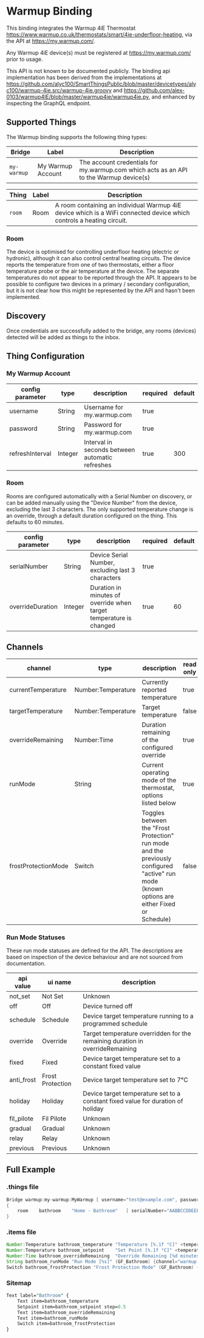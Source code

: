 # Warmup Binding

This binding integrates the Warmup 4iE Thermostat <https://www.warmup.co.uk/thermostats/smart/4ie-underfloor-heating>, via the API at <https://my.warmup.com/>.

Any Warmup 4iE device(s) must be registered at <https://my.warmup.com/> prior to usage.

This API is not known to be documented publicly.
The binding api implementation has been derived from the implementations at <https://github.com/alyc100/SmartThingsPublic/blob/master/devicetypes/alyc100/warmup-4ie.src/warmup-4ie.groovy> and <https://github.com/alex-0103/warmup4IE/blob/master/warmup4ie/warmup4ie.py>, and enhanced by inspecting the GraphQL endpoint.

## Supported Things

The Warmup binding supports the following thing types:

|   Bridge    |       Label       |                                      Description                                       |
|-------------|-------------------|----------------------------------------------------------------------------------------|
| `my-warmup` | My Warmup Account | The account credentials for my.warmup.com which acts as an API to the Warmup device(s) |

| Thing  | Label |                                                     Description                                                      |
|--------|-------|----------------------------------------------------------------------------------------------------------------------|
| `room` | Room  | A room containing an individual Warmup 4iE device which is a WiFi connected device which controls a heating circuit. |

### Room

The device is optimised for controlling underfloor heating (electric or hydronic), although it can also control central heating circuits.
The device reports the temperature from one of two thermostats, either a floor temperature probe or the air temperature at the device.
The separate temperatures do not appear to be reported through the API. It appears to be possible to configure two devices in a primary / secondary configuration, but it is not clear how this might be represented by the API and hasn't been implemented.

## Discovery

Once credentials are successfully added to the bridge, any rooms (devices) detected will be added as things to the inbox.

## Thing Configuration

### My Warmup Account

| config parameter |  type   |                   description                   | required | default |
|------------------|---------|-------------------------------------------------|----------|---------|
| username         | String  | Username for my.warmup.com                      | true     |         |
| password         | String  | Password for my.warmup.com                      | true     |         |
| refreshInterval  | Integer | Interval in seconds between automatic refreshes | true     | 300     |

### Room

Rooms are configured automatically with a Serial Number on discovery, or can be added manually using the "Device Number" from the device, excluding the last 3 characters. The only supported temperature change is an override, through a default duration configured on the thing. This defaults to 60 minutes.

| config parameter |  type   |                            description                             | required | default |
|------------------|---------|--------------------------------------------------------------------|----------|---------|
| serialNumber     | String  | Device Serial Number, excluding last 3 characters                  | true     |         |
| overrideDuration | Integer | Duration in minutes of override when target temperature is changed | true     | 60      |

## Channels

|       channel       |        type        |                                                                 description                                                                  | read only |
|---------------------|--------------------|----------------------------------------------------------------------------------------------------------------------------------------------|-----------|
| currentTemperature  | Number:Temperature | Currently reported temperature                                                                                                               | true      |
| targetTemperature   | Number:Temperature | Target temperature                                                                                                                           | false     |
| overrideRemaining   | Number:Time        | Duration remaining of the configured override                                                                                                | true      |
| runMode             | String             | Current operating mode of the thermostat, options listed below                                                                               | true      |
| frostProtectionMode | Switch             | Toggles between the "Frost Protection" run mode and the previously configured "active" run mode (known options are either Fixed or Schedule) | false     |

### Run Mode Statuses

These run mode statuses are defined for the API. The descriptions are based on inspection of the device behaviour and are not sourced from documentation.

| api value  |     ui name      |                                   description                                   |
|------------|------------------|---------------------------------------------------------------------------------|
| not_set    | Not Set          | Unknown                                                                         |
| off        | Off              | Device turned off                                                               |
| schedule   | Schedule         | Device target temperature running to a programmed schedule                      |
| override   | Override         | Target temperature overridden for the remaining duration in overrideRemaining   |
| fixed      | Fixed            | Device target temperature set to a constant fixed value                         |
| anti_frost | Frost Protection | Device target temperature set to 7°C                                            |
| holiday    | Holiday          | Device target temperature set to a constant fixed value for duration of holiday |
| fil_pilote | Fil Pilote       | Unknown                                                                         |
| gradual    | Gradual          | Unknown                                                                         |
| relay      | Relay            | Unknown                                                                         |
| previous   | Previous         | Unknown                                                                         |

## Full Example

### .things file

```java
Bridge warmup:my-warmup:MyWarmup [ username="test@example.com", password="test", refreshInterval=300 ]
{
    room    bathroom    "Home - Bathroom"   [ serialNumber="AABBCCDDEEFF", overrideDuration=60 ]
}
```

### .items file

```java
Number:Temperature bathroom_temperature "Temperature [%.1f °C]" <temperature> (GF_Bathroom, Temperature)    ["Temperature"] {channel="warmup:room:MyWarmup:bathroom:currentTemperature"}
Number:Temperature bathroom_setpoint    "Set Point [%.1f °C]" <temperature> (GF_Bathroom) ["Set Point"] {channel="warmup:room:MyWarmup:bathroom:targetTemperature"}
Number:Time bathroom_overrideRemaining  "Override Remaining [%d minutes]" (GF_Bathroom) {channel="warmup:room:MyWarmup:bathroom:overrideRemaining"}
String bathroom_runMode "Run Mode [%s]" (GF_Bathroom) {channel="warmup:room:MyWarmup:bathroom:runMode"}
Switch bathroom_frostProtection "Frost Protection Mode" (GF_Bathroom) {channel="warmup:room:MyWarmup:bathroom:frostProtectionMode"}
```

### Sitemap

```perl
Text label="Bathroom" {
    Text item=bathroom_temperature
    Setpoint item=bathroom_setpoint step=0.5
    Text item=bathroom_overrideRemaining
    Text item=bathroom_runMode
    Switch item=bathroom_frostProtection
}
```

